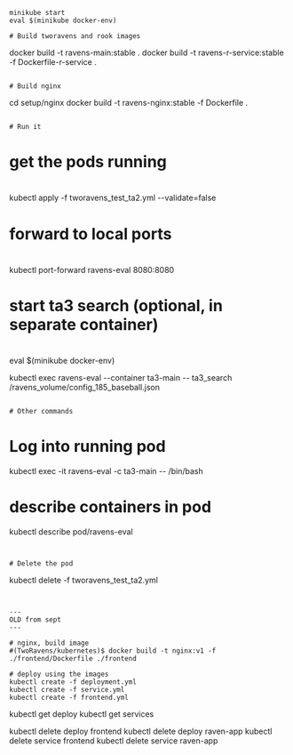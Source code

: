 

```
minikube start
eval $(minikube docker-env)

# Build tworavens and rook images

```
docker build -t ravens-main:stable .
docker build -t ravens-r-service:stable -f Dockerfile-r-service .
```

# Build nginx

```
cd setup/nginx
docker build -t ravens-nginx:stable -f Dockerfile .
```

# Run it

```
# get the pods running
#
kubectl apply -f tworavens_test_ta2.yml --validate=false

# forward to local ports
#
kubectl port-forward ravens-eval 8080:8080

# start ta3 search (optional, in separate container)
#
eval $(minikube docker-env)

kubectl exec ravens-eval --container ta3-main -- ta3_search /ravens_volume/config_185_baseball.json

```

# Other commands

```
# Log into running pod
kubectl exec -it ravens-eval -c ta3-main -- /bin/bash

# describe containers in pod
kubectl describe pod/ravens-eval

```


# Delete the pod

```
kubectl delete -f tworavens_test_ta2.yml
```


---
OLD from sept
---

# nginx, build image
#(TwoRavens/kubernetes)$ docker build -t nginx:v1 -f ./frontend/Dockerfile ./frontend

# deploy using the images
kubectl create -f deployment.yml
kubectl create -f service.yml
kubectl create -f frontend.yml
```

kubectl get deploy
kubectl get services

kubectl delete deploy frontend
kubectl delete deploy raven-app
kubectl delete service frontend
kubectl delete service raven-app
